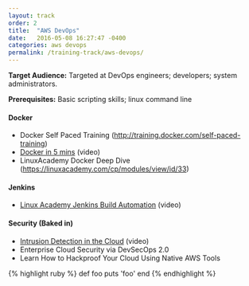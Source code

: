 ```yaml
---
layout: track
order: 2
title:  "AWS DevOps"
date:   2016-05-08 16:27:47 -0400
categories: aws devops
permalink: /training-track/aws-devops/
---
```


**Target Audience:** Targeted at DevOps engineers; developers; system administrators.

**Prerequisites:** Basic scripting skills; linux command line

#### Docker
* Docker Self Paced Training (http://training.docker.com/self-paced-training)
* [Docker in 5 mins](https://www.youtube.com/watch?v=Av2Umb6nELU) (video)
* LinuxAcademy Docker Deep Dive (https://linuxacademy.com/cp/modules/view/id/33)

#### Jenkins
* [Linux Academy Jenkins Build Automation](https://linuxacademy.com/cp/modules/view/id/42) (video)

#### Security (Baked in)
* [Intrusion Detection in the Cloud](https://www.youtube.com/watch?v=WUQNeMhkaco) (video)
* Enterprise Cloud Security via DevSecOps 2.0
* Learn How to Hackproof Your Cloud Using Native AWS Tools


{% highlight ruby %}
def foo
  puts 'foo'
end
{% endhighlight %}
